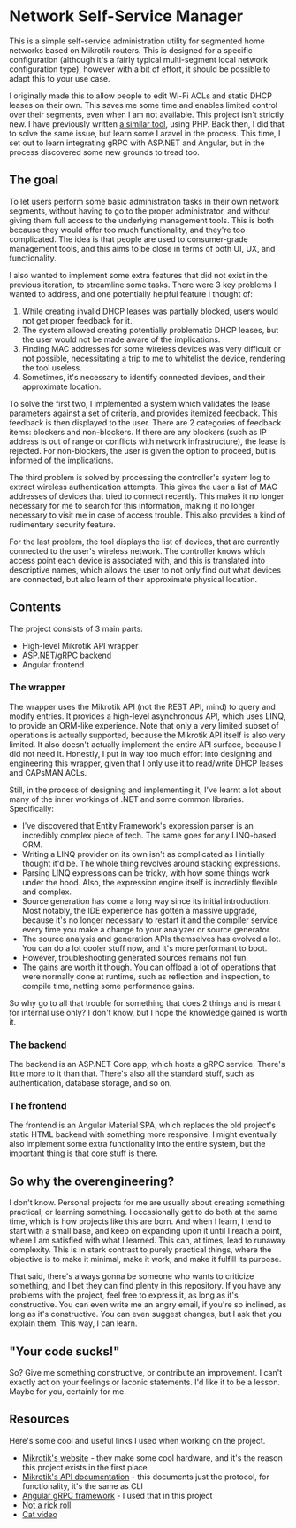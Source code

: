 # Network Self-Service Manager
This is a simple self-service administration utility for segmented home networks based on Mikrotik routers. This is
designed for a specific configuration (although it's a fairly typical multi-segment local network configuration type),
however with a bit of effort, it should be possible to adapt this to your use case.

I originally made this to allow people to edit Wi-Fi ACLs and static DHCP leases on their own. This saves me some time
and enables limited control over their segments, even when I am not available. This project isn't strictly new. I have
previously written [a similar tool][0], using PHP. Back then, I did that to solve the same issue, but learn some Laravel
in the process. This time, I set out to learn integrating gRPC with ASP.NET and Angular, but in the process discovered
some new grounds to tread too.

## The goal
To let users perform some basic administration tasks in their own network segments, without having to go to the proper
administrator, and without giving them full access to the underlying management tools. This is both because they would
offer too much functionality, and they're too complicated. The idea is that people are used to consumer-grade management
tools, and this aims to be close in terms of both UI, UX, and functionality.

I also wanted to implement some extra features that did not exist in the previous iteration, to streamline some tasks.
There were 3 key problems I wanted to address, and one potentially helpful feature I thought of:
1. While creating invalid DHCP leases was partially blocked, users would not get proper feedback for it.
2. The system allowed creating potentially problematic DHCP leases, but the user would not be made aware of the
   implications.
3. Finding MAC addresses for some wireless devices was very difficult or not possible, necessitating a trip to me to
   whitelist the device, rendering the tool useless.
4. Sometimes, it's necessary to identify connected devices, and their approximate location.

To solve the first two, I implemented a system which validates the lease parameters against a set of criteria, and
provides itemized feedback. This feedback is then displayed to the user. There are 2 categories of feedback items:
blockers and non-blockers. If there are any blockers (such as IP address is out of range or conflicts with network
infrastructure), the lease is rejected. For non-blockers, the user is given the option to proceed, but is informed of
the implications.

The third problem is solved by processing the controller's system log to extract wireless authentication attempts. This
gives the user a list of MAC addresses of devices that tried to connect recently. This makes it no longer necessary for
me to search for this information, making it no longer necessary to visit me in case of access trouble. This also
provides a kind of rudimentary security feature.

For the last problem, the tool displays the list of devices, that are currently connected to the user's wireless
network. The controller knows which access point each device is associated with, and this is translated into descriptive
names, which allows the user to not only find out what devices are connected, but also learn of their approximate
physical location.

## Contents
The project consists of 3 main parts:
- High-level Mikrotik API wrapper
- ASP.NET/gRPC backend
- Angular frontend

### The wrapper
The wrapper uses the Mikrotik API (not the REST API, mind) to query and modify entries. It provides a high-level
asynchronous API, which uses LINQ, to provide an ORM-like experience. Note that only a very limited subset of operations
is actually supported, because the Mikrotik API itself is also very limited. It also doesn't actually implement the
entire API surface, because I did not need it. Honestly, I put in way too much effort into designing and engineering
this wrapper, given that I only use it to read/write DHCP leases and CAPsMAN ACLs.

Still, in the process of designing and implementing it, I've learnt a lot about many of the inner workings of .NET and
some common libraries. Specifically:
- I've discovered that Entity Framework's expression parser is an incredibly complex piece of tech. The same goes for
  any LINQ-based ORM.
- Writing a LINQ provider on its own isn't as complicated as I initially thought it'd be. The whole thing revolves
  around stacking expressions.
- Parsing LINQ expressions can be tricky, with how some things work under the hood. Also, the expression engine itself
  is incredibly flexible and complex.
- Source generation has come a long way since its initial introduction. Most notably, the IDE experience has gotten a
  massive upgrade, because it's no longer necessary to restart it and the compiler service every time you make a change
  to your analyzer or source generator.
- The source analysis and generation APIs themselves has evolved a lot. You can do a lot cooler stuff now, and it's more
  performant to boot.
- However, troubleshooting generated sources remains not fun.
- The gains are worth it though. You can offload a lot of operations that were normally done at runtime, such as
  reflection and inspection, to compile time, netting some performance gains.

So why go to all that trouble for something that does 2 things and is meant for internal use only? I don't know, but I
hope the knowledge gained is worth it.

### The backend
The backend is an ASP.NET Core app, which hosts a gRPC service. There's little more to it than that. There's also all
the standard stuff, such as authentication, database storage, and so on.

### The frontend
The frontend is an Angular Material SPA, which replaces the old project's static HTML backend with something more
responsive. I might eventually also implement some extra functionality into the entire system, but the important thing
is that core stuff is there.

## So why the overengineering?
I don't know. Personal projects for me are usually about creating something practical, or learning something. I
occasionally get to do both at the same time, which is how projects like this are born. And when I learn, I tend to
start with a small base, and keep on expanding upon it until I reach a point, where I am satisfied with what I learned.
This can, at times, lead to runaway complexity. This is in stark contrast to purely practical things, where the
objective is to make it minimal, make it work, and make it fulfill its purpose.

That said, there's always gonna be someone who wants to criticize something, and I bet they can find plenty in this
repository. If you have any problems with the project, feel free to express it, as long as it's constructive. You can
even write me an angry email, if you're so inclined, as long as it's constructive. You can even suggest changes, but I
ask that you explain them. This way, I can learn.

## "Your code sucks!"
So? Give me something constructive, or contribute an improvement. I can't exactly act on your feelings or laconic
statements. I'd like it to be a lesson. Maybe for you, certainly for me.

## Resources
Here's some cool and useful links I used when working on the project.

- [Mikrotik's website][1] - they make some cool hardware, and it's the reason this project exists in the first place
- [Mikrotik's API documentation][2] - this documents just the protocol, for functionality, it's the same as CLI
- [Angular gRPC framework][5] - I used that in this project
- [Not a rick roll][3]
- [Cat video][4]


[0]: https://gitlab.emzi0767.dev/Emzi0767/arctis-local-network-manager
[1]: https://mikrotik.com/
[2]: https://help.mikrotik.com/docs/spaces/ROS/pages/47579160/API
[3]: https://youtu.be/dQw4w9WgXcQ
[4]: https://youtu.be/h3XXlYbdzdU
[5]: https://github.com/smnbbrv/ngx-grpc

